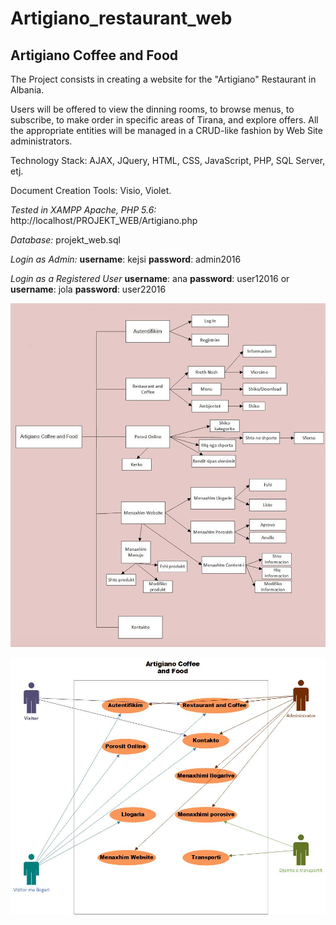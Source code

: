 # Artigiano_restaurant_web

## Artigiano Coffee and Food

The Project consists in creating a website for the "Artigiano" Restaurant in Albania. 

Users will be offered to view the dinning rooms, to browse menus, to subscribe, to make order in specific areas of Tirana, and explore offers. All the appropriate entities will be managed in a CRUD-like fashion by Web Site administrators. 

Technology Stack:
AJAX, JQuery, HTML, CSS, JavaScript, PHP, SQL Server, etj.

Document Creation Tools:
Visio, Violet. 


_Tested in XAMPP Apache, PHP 5.6:_
http://localhost/PROJEKT_WEB/Artigiano.php

_Database:_
projekt_web.sql 

_Login as Admin:_
**username**: kejsi
**password**: admin2016

_Login as a Registered User_
**username**: ana
**password**: user12016
  or
**username**: jola
**password**: user22016

![](.README_images/Functional_Decomposition_Diagram.png)

![](.README_images/Use_Case_Diagram1.png)
